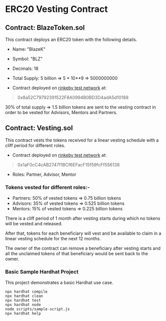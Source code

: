# ERC20 Vesting Contract

## Contract: BlazeToken.sol

This contract deploys an ERC20 token with the following details.

- Name: "BlazeK"
- Symbol: "BLZ"
- Decimals: 18
- Total Supply: 5 billion => 5 * 10**9 => 5000000000

- Contract deployed on [rinkeby test network](https://rinkeby.etherscan.io/address/0x8a52C79792391522F8A0994B0BD3D4adA5d10188) at:

> 0x8a52C79792391522F8A0994B0BD3D4adA5d10188

30% of total supply => 1.5 billion tokens are sent to the vesting contract in order to be vested for Advisors, Mentors and Partners.

## Contract: Vesting.sol

This contract vests the tokens received for a linear vesting schedule with a cliff period for different roles.

- Contract deployed on [rinkeby test network](https://rinkeby.etherscan.io/address/0x1aF0cC4cAB2747f1BCf6EFacF15f59fcFf556138) at:

>0x1aF0cC4cAB2747f1BCf6EFacF15f59fcFf556138

- Roles: Partner, Advisor, Mentor

### Tokens vested for different roles:-

- Partners: 50% of vested tokens => 0.75 billion tokens
- Advisors: 35% of vested tokens => 0.525 billion tokens
- Mentors: 15% of vested tokens => 0.225 billion tokens

There is a cliff period of 1 month after vesting starts during which no tokens will be vested and released.

After that, tokens for each beneficiary will vest and be available to claim in a linear vesting schedule for the next 12 months.

The owner of the contract can remove a beneficiary after vesting starts and all the unclaimed tokens of that beneficiary would be sent back to the owner.

### Basic Sample Hardhat Project

This project demonstrates a basic Hardhat use case.

```shell
npx hardhat compile
npx hardhat clean
npx hardhat test
npx hardhat node
node scripts/sample-script.js
npx hardhat help
```
